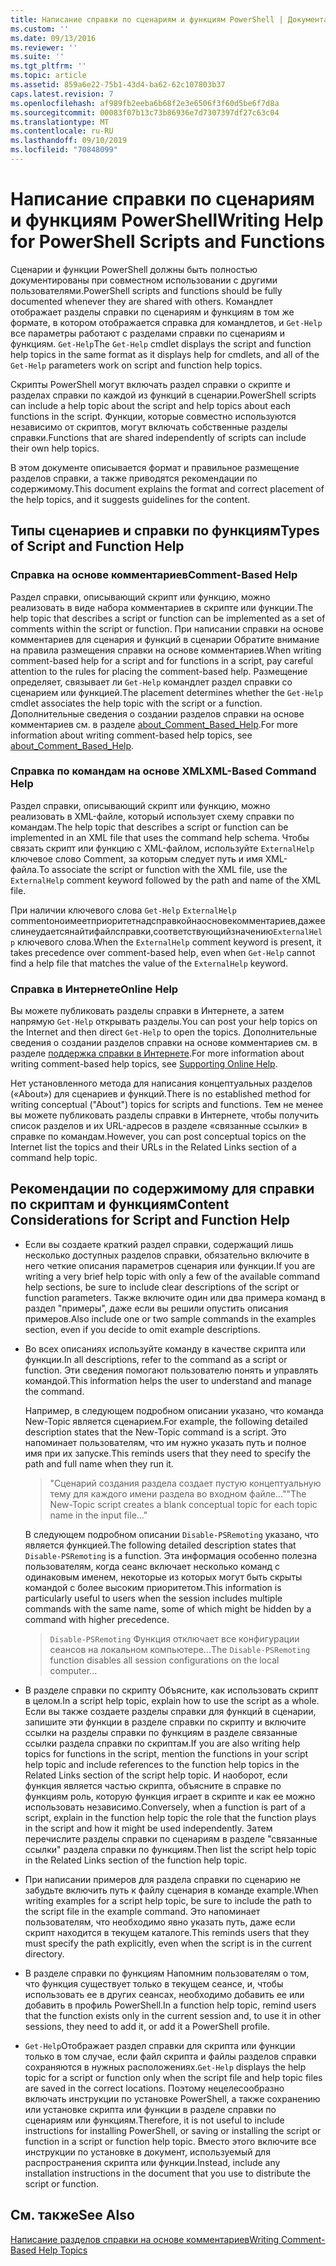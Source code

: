 ```yaml
---
title: Написание справки по сценариям и функциям PowerShell | Документация Майкрософт
ms.custom: ''
ms.date: 09/13/2016
ms.reviewer: ''
ms.suite: ''
ms.tgt_pltfrm: ''
ms.topic: article
ms.assetid: 859a6e22-75b1-43d4-ba62-62c107803b37
caps.latest.revision: 7
ms.openlocfilehash: af989fb2eeba6b68f2e3e6506f3f60d5be6f7d8a
ms.sourcegitcommit: 00083f07b13c73b86936e7d7307397df27c63c04
ms.translationtype: MT
ms.contentlocale: ru-RU
ms.lasthandoff: 09/10/2019
ms.locfileid: "70848099"
---
```

# <a name="writing-help-for-powershell-scripts-and-functions"></a><span data-ttu-id="b1307-102">Написание справки по сценариям и функциям PowerShell</span><span class="sxs-lookup"><span data-stu-id="b1307-102">Writing Help for PowerShell Scripts and Functions</span></span>

<span data-ttu-id="b1307-103">Сценарии и функции PowerShell должны быть полностью документированы при совместном использовании с другими пользователями.</span><span class="sxs-lookup"><span data-stu-id="b1307-103">PowerShell scripts and functions should be fully documented whenever they are shared with others.</span></span>
<span data-ttu-id="b1307-104">Командлет отображает разделы справки по сценариям и функциям в том же формате, в котором отображается справка для командлетов, и `Get-Help` все параметры работают с разделами справки по сценариям и функциям. `Get-Help`</span><span class="sxs-lookup"><span data-stu-id="b1307-104">The `Get-Help` cmdlet displays the script and function help topics in the same format as it displays help for cmdlets, and all of the `Get-Help` parameters work on script and function help topics.</span></span>

<span data-ttu-id="b1307-105">Скрипты PowerShell могут включать раздел справки о скрипте и разделах справки по каждой из функций в сценарии.</span><span class="sxs-lookup"><span data-stu-id="b1307-105">PowerShell scripts can include a help topic about the script and help topics about each functions in the script.</span></span>
<span data-ttu-id="b1307-106">Функции, которые совместно используются независимо от скриптов, могут включать собственные разделы справки.</span><span class="sxs-lookup"><span data-stu-id="b1307-106">Functions that are shared independently of scripts can include their own help topics.</span></span>

<span data-ttu-id="b1307-107">В этом документе описывается формат и правильное размещение разделов справки, а также приводятся рекомендации по содержимому.</span><span class="sxs-lookup"><span data-stu-id="b1307-107">This document explains the format and correct placement of the help topics, and it suggests guidelines for the content.</span></span>

## <a name="types-of-script-and-function-help"></a><span data-ttu-id="b1307-108">Типы сценариев и справки по функциям</span><span class="sxs-lookup"><span data-stu-id="b1307-108">Types of Script and Function Help</span></span>

### <a name="comment-based-help"></a><span data-ttu-id="b1307-109">Справка на основе комментариев</span><span class="sxs-lookup"><span data-stu-id="b1307-109">Comment-Based Help</span></span>
<span data-ttu-id="b1307-110">Раздел справки, описывающий скрипт или функцию, можно реализовать в виде набора комментариев в скрипте или функции.</span><span class="sxs-lookup"><span data-stu-id="b1307-110">The help topic that describes a script or function can be implemented as a set of comments within the script or function.</span></span>
<span data-ttu-id="b1307-111">При написании справки на основе комментариев для сценария и функций в сценарии Обратите внимание на правила размещения справки на основе комментариев.</span><span class="sxs-lookup"><span data-stu-id="b1307-111">When writing comment-based help for a script and for functions in a script, pay careful attention to the rules for placing the comment-based help.</span></span>
<span data-ttu-id="b1307-112">Размещение определяет, связывает ли `Get-Help` командлет раздел справки со сценарием или функцией.</span><span class="sxs-lookup"><span data-stu-id="b1307-112">The placement determines whether the `Get-Help` cmdlet associates the help topic with the script or a function.</span></span>
<span data-ttu-id="b1307-113">Дополнительные сведения о создании разделов справки на основе комментариев см. в разделе [about_Comment_Based_Help](/powershell/module/microsoft.powershell.core/about/about_comment_based_help).</span><span class="sxs-lookup"><span data-stu-id="b1307-113">For more information about writing comment-based help topics, see [about_Comment_Based_Help](/powershell/module/microsoft.powershell.core/about/about_comment_based_help).</span></span>

### <a name="xml-based-command-help"></a><span data-ttu-id="b1307-114">Справка по командам на основе XML</span><span class="sxs-lookup"><span data-stu-id="b1307-114">XML-Based Command Help</span></span>
<span data-ttu-id="b1307-115">Раздел справки, описывающий скрипт или функцию, можно реализовать в XML-файле, который использует схему справки по командам.</span><span class="sxs-lookup"><span data-stu-id="b1307-115">The help topic that describes a script or function can be implemented in an XML file that uses the command help schema.</span></span>
<span data-ttu-id="b1307-116">Чтобы связать скрипт или функцию с XML-файлом, используйте `ExternalHelp` ключевое слово Comment, за которым следует путь и имя XML-файла.</span><span class="sxs-lookup"><span data-stu-id="b1307-116">To associate the script or function with the XML file, use the `ExternalHelp` comment keyword followed by the path and name of the XML file.</span></span>

<span data-ttu-id="b1307-117">При наличии ключевого слова `Get-Help` `ExternalHelp` commentоноимеетприоритетнадсправкойнаосновекомментариев,дажееслинеудаетсянайтифайлсправки,соответствующийзначению`ExternalHelp` ключевого слова.</span><span class="sxs-lookup"><span data-stu-id="b1307-117">When the `ExternalHelp` comment keyword is present, it takes precedence over comment-based help, even when `Get-Help` cannot find a help file that matches the value of the `ExternalHelp` keyword.</span></span>

### <a name="online-help"></a><span data-ttu-id="b1307-118">Справка в Интернете</span><span class="sxs-lookup"><span data-stu-id="b1307-118">Online Help</span></span>
<span data-ttu-id="b1307-119">Вы можете публиковать разделы справки в Интернете, а затем напрямую `Get-Help` открывать разделы.</span><span class="sxs-lookup"><span data-stu-id="b1307-119">You can post your help topics on the Internet and then direct `Get-Help` to open the topics.</span></span>
<span data-ttu-id="b1307-120">Дополнительные сведения о создании разделов справки на основе комментариев см. в разделе [поддержка справки в Интернете](../module/supporting-online-help.md).</span><span class="sxs-lookup"><span data-stu-id="b1307-120">For more information about writing comment-based help topics, see [Supporting Online Help](../module/supporting-online-help.md).</span></span>

<span data-ttu-id="b1307-121">Нет установленного метода для написания концептуальных разделов («About») для сценариев и функций.</span><span class="sxs-lookup"><span data-stu-id="b1307-121">There is no established method for writing conceptual ("About") topics for scripts and functions.</span></span>
<span data-ttu-id="b1307-122">Тем не менее вы можете публиковать разделы справки в Интернете, чтобы получить список разделов и их URL-адресов в разделе «связанные ссылки» в справке по командам.</span><span class="sxs-lookup"><span data-stu-id="b1307-122">However, you can post conceptual topics on the Internet list the topics and their URLs in the Related Links section of a command help topic.</span></span>

## <a name="content-considerations-for-script-and-function-help"></a><span data-ttu-id="b1307-123">Рекомендации по содержимому для справки по скриптам и функциям</span><span class="sxs-lookup"><span data-stu-id="b1307-123">Content Considerations for Script and Function Help</span></span>

- <span data-ttu-id="b1307-124">Если вы создаете краткий раздел справки, содержащий лишь несколько доступных разделов справки, обязательно включите в него четкие описания параметров сценария или функции.</span><span class="sxs-lookup"><span data-stu-id="b1307-124">If you are writing a very brief help topic with only a few of the available command help sections, be sure to include clear descriptions of the script or function parameters.</span></span> <span data-ttu-id="b1307-125">Также включите один или два примера команд в раздел "примеры", даже если вы решили опустить описания примеров.</span><span class="sxs-lookup"><span data-stu-id="b1307-125">Also include one or two sample commands in the examples section, even if you decide to omit example descriptions.</span></span>

- <span data-ttu-id="b1307-126">Во всех описаниях используйте команду в качестве скрипта или функции.</span><span class="sxs-lookup"><span data-stu-id="b1307-126">In all descriptions, refer to the command as a script or function.</span></span> <span data-ttu-id="b1307-127">Эти сведения помогают пользователю понять и управлять командой.</span><span class="sxs-lookup"><span data-stu-id="b1307-127">This information helps the user to understand and manage the command.</span></span>

  <span data-ttu-id="b1307-128">Например, в следующем подробном описании указано, что команда New-Topic является сценарием.</span><span class="sxs-lookup"><span data-stu-id="b1307-128">For example, the following detailed description states that the New-Topic command is a script.</span></span> <span data-ttu-id="b1307-129">Это напоминает пользователям, что им нужно указать путь и полное имя при их запуске.</span><span class="sxs-lookup"><span data-stu-id="b1307-129">This reminds users that they need to specify the path and full name when they run it.</span></span>

  > <span data-ttu-id="b1307-130">"Сценарий создания раздела создает пустую концептуальную тему для каждого имени раздела во входном файле..."</span><span class="sxs-lookup"><span data-stu-id="b1307-130">"The New-Topic script creates a blank conceptual topic for each topic name in the input file..."</span></span>

  <span data-ttu-id="b1307-131">В следующем подробном описании `Disable-PSRemoting` указано, что является функцией.</span><span class="sxs-lookup"><span data-stu-id="b1307-131">The following detailed description states that `Disable-PSRemoting` is a function.</span></span> <span data-ttu-id="b1307-132">Эта информация особенно полезна пользователям, когда сеанс включает несколько команд с одинаковым именем, некоторые из которых могут быть скрыты командой с более высоким приоритетом.</span><span class="sxs-lookup"><span data-stu-id="b1307-132">This information is particularly useful to users when the session includes multiple commands with the same name, some of which might be hidden by a command with higher precedence.</span></span>

  > <span data-ttu-id="b1307-133">`Disable-PSRemoting` Функция отключает все конфигурации сеансов на локальном компьютере...</span><span class="sxs-lookup"><span data-stu-id="b1307-133">The `Disable-PSRemoting` function disables all session configurations on the local computer...</span></span>

- <span data-ttu-id="b1307-134">В разделе справки по скрипту Объясните, как использовать скрипт в целом.</span><span class="sxs-lookup"><span data-stu-id="b1307-134">In a script help topic, explain how to use the script as a whole.</span></span> <span data-ttu-id="b1307-135">Если вы также создаете разделы справки для функций в сценарии, запишите эти функции в разделе справки по скрипту и включите ссылки на разделы справки по функциям в разделе связанные ссылки раздела справки по скриптам.</span><span class="sxs-lookup"><span data-stu-id="b1307-135">If you are also writing help topics for functions in the script, mention the functions in your script help topic and include references to the function help topics in the Related Links section of the script help topic.</span></span> <span data-ttu-id="b1307-136">И наоборот, если функция является частью скрипта, объясните в справке по функциям роль, которую функция играет в скрипте и как ее можно использовать независимо.</span><span class="sxs-lookup"><span data-stu-id="b1307-136">Conversely, when a function is part of a script, explain in the function help topic the role that the function plays in the script and how it might be used independently.</span></span> <span data-ttu-id="b1307-137">Затем перечислите разделы справки по сценариям в разделе "связанные ссылки" раздела справки по функциям.</span><span class="sxs-lookup"><span data-stu-id="b1307-137">Then list the script help topic in the Related Links section of the function help topic.</span></span>

- <span data-ttu-id="b1307-138">При написании примеров для раздела справки по сценарию не забудьте включить путь к файлу сценария в команде example.</span><span class="sxs-lookup"><span data-stu-id="b1307-138">When writing examples for a script help topic, be sure to include the path to the script file in the example command.</span></span> <span data-ttu-id="b1307-139">Это напоминает пользователям, что необходимо явно указать путь, даже если скрипт находится в текущем каталоге.</span><span class="sxs-lookup"><span data-stu-id="b1307-139">This reminds users that they must specify the path explicitly, even when the script is in the current directory.</span></span>

- <span data-ttu-id="b1307-140">В разделе справки по функциям Напомним пользователям о том, что функция существует только в текущем сеансе, и, чтобы использовать ее в других сеансах, необходимо добавить ее или добавить в профиль PowerShell.</span><span class="sxs-lookup"><span data-stu-id="b1307-140">In a function help topic, remind users that the function exists only in the current session and, to use it in other sessions, they need to add it, or add it a PowerShell profile.</span></span>

- <span data-ttu-id="b1307-141">`Get-Help`Отображает раздел справки для скрипта или функции только в том случае, если файл скрипта и файлы разделов справки сохраняются в нужных расположениях.</span><span class="sxs-lookup"><span data-stu-id="b1307-141">`Get-Help` displays the help topic for a script or function only when the script file and help topic files are saved in the correct locations.</span></span> <span data-ttu-id="b1307-142">Поэтому нецелесообразно включать инструкции по установке PowerShell, а также сохранению или установке скрипта или функции в разделе справки по сценариям или функциям.</span><span class="sxs-lookup"><span data-stu-id="b1307-142">Therefore, it is not useful to include instructions for installing PowerShell, or saving or installing the script or function in a script or function help topic.</span></span> <span data-ttu-id="b1307-143">Вместо этого включите все инструкции по установке в документ, используемый для распространения скрипта или функции.</span><span class="sxs-lookup"><span data-stu-id="b1307-143">Instead, include any installation instructions in the document that you use to distribute the script or function.</span></span>

## <a name="see-also"></a><span data-ttu-id="b1307-144">См. также</span><span class="sxs-lookup"><span data-stu-id="b1307-144">See Also</span></span>

[<span data-ttu-id="b1307-145">Написание разделов справки на основе комментариев</span><span class="sxs-lookup"><span data-stu-id="b1307-145">Writing Comment-Based Help Topics</span></span>](./writing-comment-based-help-topics.md)
